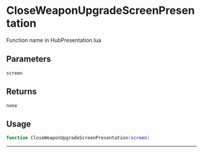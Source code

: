 # CloseWeaponUpgradeScreenPresentation
Function name in HubPresentation.lua
## Parameters
`screen`
## Returns
`none`
## Usage
```lua
function CloseWeaponUpgradeScreenPresentation(screen)
```
---

